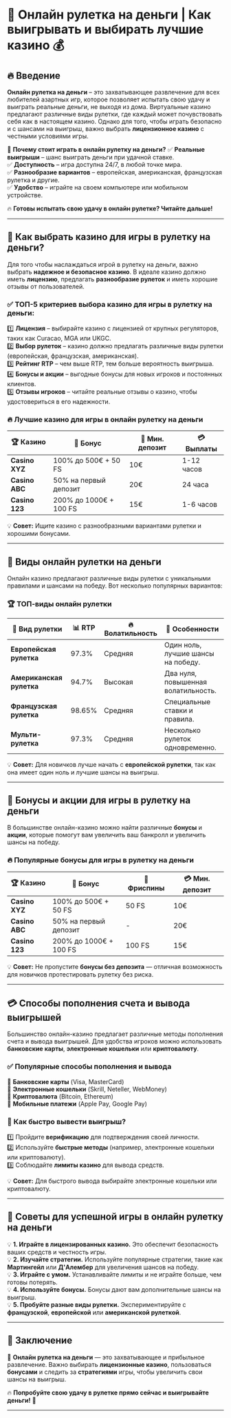 # 🎯 Онлайн рулетка на деньги | Как выигрывать и выбирать лучшие казино 💰

## 🔥 Введение

**Онлайн рулетка на деньги** – это захватывающее развлечение для всех любителей азартных игр, которое позволяет испытать свою удачу и выиграть реальные деньги, не выходя из дома. Виртуальные казино предлагают различные виды рулетки, где каждый может почувствовать себя как в настоящем казино. Однако для того, чтобы играть безопасно и с шансами на выигрыш, важно выбрать **лицензионное казино** с честными условиями игры.

💎 **Почему стоит играть в онлайн рулетку на деньги?**
✅ **Реальные выигрыши** – шанс выиграть деньги при удачной ставке.  
✅ **Доступность** – игра доступна 24/7, в любой точке мира.  
✅ **Разнообразие вариантов** – европейская, американская, французская рулетка и другие.  
✅ **Удобство** – играйте на своем компьютере или мобильном устройстве.

🔥 **Готовы испытать свою удачу в онлайн рулетке? Читайте дальше!**

---

## 🔎 Как выбрать казино для игры в рулетку на деньги?

Для того чтобы наслаждаться игрой в рулетку на деньги, важно выбрать **надежное и безопасное казино**. В идеале казино должно иметь **лицензию**, предлагать **разнообразие рулеток** и иметь хорошие отзывы от пользователей.

### ✅ **ТОП-5 критериев выбора казино для игры в рулетку на деньги:**
1️⃣ **Лицензия** – выбирайте казино с лицензией от крупных регуляторов, таких как Curacao, MGA или UKGC.  
2️⃣ **Выбор рулеток** – казино должно предлагать различные виды рулетки (европейская, французская, американская).  
3️⃣ **Рейтинг RTP** – чем выше RTP, тем больше вероятность выигрыша.  
4️⃣ **Бонусы и акции** – выгодные бонусы для новых игроков и постоянных клиентов.  
5️⃣ **Отзывы игроков** – читайте реальные отзывы о казино, чтобы удостовериться в его надежности.

### 🔥 **Лучшие казино для игры в онлайн рулетку на деньги**

| 🏆 Казино       | 🎁 Бонус                | 🎰 Мин. депозит | 💳 Выплаты      |
|-----------------|-------------------------|-----------------|-----------------|
| **Casino XYZ**  | 100% до 500€ + 50 FS     | 10€             | 1-12 часов      |
| **Casino ABC**  | 50% на первый депозит    | 20€             | 24 часа         |
| **Casino 123**  | 200% до 1000€ + 100 FS   | 15€             | 1-6 часов       |

💡 **Совет:** Ищите казино с разнообразными вариантами рулетки и хорошими бонусами.

---

## 🎰 Виды онлайн рулетки на деньги

Онлайн казино предлагают различные виды рулетки с уникальными правилами и шансами на победу. Вот несколько популярных вариантов:

### 🏆 **ТОП-виды онлайн рулетки**

| 🎯 Вид рулетки        | 📊 RTP     | 🔥 Волатильность | 🔑 Особенности                          |
|-----------------------|------------|------------------|----------------------------------------|
| **Европейская рулетка**| 97.3%      | Средняя          | Один ноль, лучшие шансы на победу.     |
| **Американская рулетка**| 94.7%      | Высокая          | Два нуля, повышенная волатильность.   |
| **Французская рулетка**| 98.65%     | Средняя          | Специальные ставки и правила.         |
| **Мульти-рулетка**     | 97.3%      | Средняя          | Несколько рулеток одновременно.       |

💡 **Совет:** Для новичков лучше начать с **европейской рулетки**, так как она имеет один ноль и лучшие шансы на выигрыш.

---

## 🎁 Бонусы и акции для игры в рулетку на деньги

В большинстве онлайн-казино можно найти различные **бонусы** и **акции**, которые помогут вам увеличить ваш банкролл и увеличить шансы на победу.

### 🔥 **Популярные бонусы для игры в рулетку на деньги**

| 🏆 Казино       | 🎁 Бонус                  | 🎰 Фриспины | 💳 Мин. депозит |
|-----------------|---------------------------|-------------|-----------------|
| **Casino XYZ**  | 100% до 500€ + 50 FS       | 50 FS       | 10€             |
| **Casino ABC**  | 50% на первый депозит      | -           | 20€             |
| **Casino 123**  | 200% до 1000€ + 100 FS     | 100 FS      | 15€             |

💡 **Совет:** Не пропустите **бонусы без депозита** — отличная возможность для новичков протестировать рулетку без риска.

---

## 💳 Способы пополнения счета и вывода выигрышей

Большинство онлайн-казино предлагает различные методы пополнения счета и вывода выигрышей. Для удобства игроков можно использовать **банковские карты**, **электронные кошельки** или **криптовалюту**.

### ✅ **Популярные способы пополнения и вывода**

🔹 **Банковские карты** (Visa, MasterCard)  
🔹 **Электронные кошельки** (Skrill, Neteller, WebMoney)  
🔹 **Криптовалюта** (Bitcoin, Ethereum)  
🔹 **Мобильные платежи** (Apple Pay, Google Pay)

### 🚀 **Как быстро вывести выигрыш?**
1️⃣ Пройдите **верификацию** для подтверждения своей личности.  
2️⃣ Используйте **быстрые методы** (например, электронные кошельки или криптовалюту).  
3️⃣ Соблюдайте **лимиты казино** для вывода средств.

💡 **Совет:** Для быстрого вывода выбирайте электронные кошельки или криптовалюту.

---

## 🎯 Советы для успешной игры в онлайн рулетку на деньги

💡 **1. Играйте в лицензированных казино.** Это обеспечит безопасность ваших средств и честность игры.  
💡 **2. Изучайте стратегии.** Используйте популярные стратегии, такие как **Мартингейл** или **Д'Aлембер** для увеличения шансов на победу.  
💡 **3. Играйте с умом.** Устанавливайте лимиты и не играйте больше, чем готовы потерять.  
💡 **4. Используйте бонусы.** Бонусы дают вам дополнительные шансы на выигрыш.  
💡 **5. Пробуйте разные виды рулетки.** Экспериментируйте с **французской**, **европейской** или **американской рулеткой**.

---

## 🎲 Заключение

🎯 **Онлайн рулетка на деньги** — это захватывающее и прибыльное развлечение. Важно выбирать **лицензионные казино**, пользоваться **бонусами** и следить за **стратегиями** игры, чтобы увеличить свои шансы на выигрыш.

🔥 **Попробуйте свою удачу в рулетке прямо сейчас и выигрывайте деньги!** 💸

---
